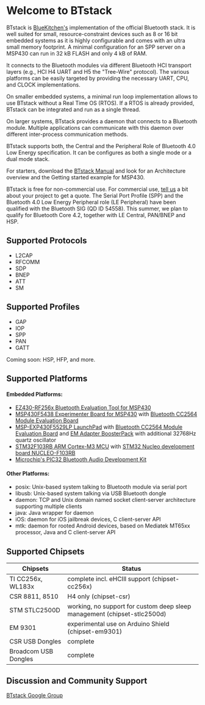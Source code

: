 # Welcome to BTstack

BTstack is [BlueKitchen's](http://bluekitchen-gmbh.com) implementation of the official Bluetooth stack. 
It is well suited for small, resource-constraint devices 
such as 8 or 16 bit embedded systems as it is highly configurable and comes with an ultra small memory footprint. 
A minimal configuration for an SPP server on a MSP430 can run in 32 kB FLASH and only 4 kB of RAM.

It connects to the Bluetooth modules via different Bluetooth HCI transport layers (e.g., HCI H4 UART and 
H5 the "Tree-Wire" protocol). The various platforms can be easily targeted by providing the necessary 
UART, CPU, and CLOCK implementations. 

On smaller embedded systems, a minimal run loop implementation allows to use BTstack without a Real Time OS (RTOS). 
If a RTOS is already provided, BTstack can be integrated and run as a single thread. 

On larger systems, BTstack provides a daemon that connects to a Bluetooth module. 
Multiple applications can communicate with this daemon over different inter-process communication methods.

BTstack supports both, the Central and the Peripheral Role of Bluetooth 4.0 Low Energy specification. 
It can be configures as both a single mode or a dual mode stack.

For starters, download the [BTstack Manual](https://github.com/bluekitchen/btstack/raw/master/docs/manual/btstack-manual.pdf) 
and look for an Architecture overview and the Getting started example for MSP430.

BTstack is free for non-commercial use. For commercial use, <a href="mailto:contact@bluekitchen-gmbh.com">tell us</a> 
a bit about your project to get a quote.
The Serial Port Profile (SPP) and the Bluetooth 4.0 Low Energy Peripheral role (LE Peripheral) have been qualified with 
the Bluetooth SIG (QD ID 54558). This summer, we plan to qualify for Bluetooth Core 4.2,
together with LE Central, PAN/BNEP and HSP.

## Supported Protocols
* L2CAP            
* RFCOMM           
* SDP              
* BNEP             
* ATT              
* SM      


## Supported Profiles
* GAP              
* IOP              
* SPP              
* PAN              
* GATT             

Coming soon: HSP, HFP, and more.

## Supported Platforms

#### Embedded Platforms:      
* [EZ430-RF256x Bluetooth Evaluation Tool for MSP430](http://www.ti.com/tool/ez430-rf256x)          
* [MSP430F5438 Experimenter Board for MSP430](http://www.ti.com/tool/msp-exp430f5438) with [Bluetooth CC2564 Module Evaluation Board](http://www.ti.com/tool/cc2564modnem)
* [MSP-EXP430F5529LP LaunchPad](http://www.ti.com/ww/en/launchpad/launchpads-msp430-msp-exp430f5529lp.html#tabs) with [Bluetooth CC2564 Module Evaluation Board](http://www.ti.com/tool/cc2564modnem) and [EM Adapter BoosterPack](http://www.ti.com/tool/boost-ccemadapter) with additional 32768Hz quartz oscillator   
* [STM32F103RB ARM Cortex-M3 MCU](http://www.st.com/web/catalog/mmc/FM141/SC1169/SS1031/LN1565/PF164487?sc=internet/mcu/product/164487.jsp) with [STM32 Nucleo development board NUCLEO-F103RB](http://www.st.com/web/catalog/tools/FM116/SC959/SS1532/LN1847/PF259875)    
* [Microchip's PIC32 Bluetooth Audio Development Kit](http://www.microchip.com/Developmenttools/ProductDetails.aspx?PartNO=DV320032)          

#### Other Platforms:     
* posix: Unix-based system talking to Bluetooth module via serial port   
* libusb: Unix-based system talking via USB Bluetooth dongle
* daemon: TCP and Unix domain named socket client-server architecture supporting multiple clients
* java: Java wrapper for daemon 
* iOS: daemon for iOS jailbreak devices, C client-server API
* mtk: daemon for rooted Android devices, based on Mediatek MT65xx processor, Java and C client-server API


## Supported Chipsets
Chipsets             | Status
--------------       | ------ 
TI CC256x, WL183x    | complete incl. eHCIll support (chipset-cc256x)
CSR 8811, 8510       | H4 only (chipset-csr)
STM STLC2500D        | working, no support for custom deep sleep management (chipset-stlc2500d)
EM 9301              | experimental use on Arduino Shield (chipset-em9301)
CSR USB Dongles      | complete
Broadcom USB Dongles | complete

## Discussion and Community Support
[BTstack Google Group](http://groups.google.com/group/btstack-dev)
